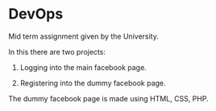 # DevOps

Mid term assignment given by the University.

In this there are two projects:

1. Logging into the main facebook page.

2. Registering into the dummy facebook page. 

The dummy facebook page is made using HTML, CSS, PHP.
